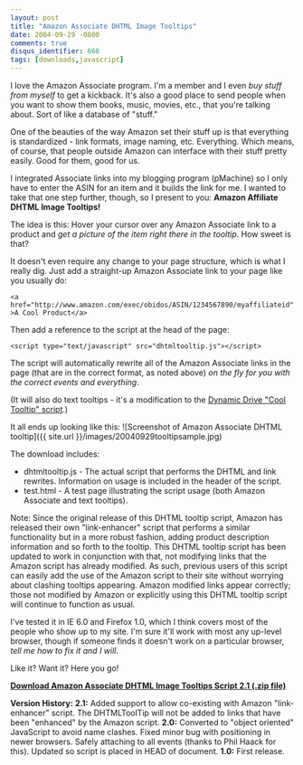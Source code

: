```yaml
---
layout: post
title: "Amazon Associate DHTML Image Tooltips"
date: 2004-09-29 -0800
comments: true
disqus_identifier: 668
tags: [downloads,javascript]
---
```

I love the Amazon Associate program. I'm a member and I even *buy stuff
from myself* to get a kickback. It's also a good place to send people
when you want to show them books, music, movies, etc., that you're
talking about. Sort of like a database of "stuff."

 One of the beauties of the way Amazon set their stuff up is that
everything is standardized - link formats, image naming, etc.
Everything. Which means, of course, that people outside Amazon can
interface with their stuff pretty easily. Good for them, good for us.

 I integrated Associate links into my blogging program (pMachine) so I
only have to enter the ASIN for an item and it builds the link for me. I
wanted to take that one step further, though, so I present to you:
**Amazon Affiliate DHTML Image Tooltips!**

 The idea is this: Hover your cursor over any Amazon Associate link to a
product and *get a picture of the item right there in the tooltip*. How
sweet is that?

 It doesn't even require any change to your page structure, which is
what I really dig. Just add a straight-up Amazon Associate link to your
page like you usually do:

`<a href="http://www.amazon.com/exec/obidos/ASIN/1234567890/myaffiliateid">A Cool Product</a>`

 Then add a reference to the script at the head of the page:

 `<script type="text/javascript" src="dhtmltooltip.js"></script>`

 The script will automatically rewrite all of the Amazon Associate links
in the page (that are in the correct format, as noted above) *on the fly
for you with the correct events and everything*.

 (It will also do text tooltips - it's a modification to the [Dynamic
Drive "Cool Tooltip"
script](http://www.dynamicdrive.com/dynamicindex5/dhtmltooltip.htm).)

 It all ends up looking like this:
 ![Screenshot of Amazon Associate DHTML
tooltip]({{ site.url }}/images/20040929tooltipsample.jpg)

 The download includes:

-   dhtmltooltip.js - The actual script that performs the DHTML and link
    rewrites. Information on usage is included in the header of the
    script.
-   test.html - A test page illustrating the script usage (both Amazon
    Associate and text tooltips).



 Note: Since the original release of this DHTML tooltip script, Amazon
has released their own "link-enhancer" script that performs a similar
functionality but in a more robust fashion, adding product description
information and so forth to the tooltip. This DHTML tooltip script has
been updated to work in conjunction with that, not modifying links that
the Amazon script has already modified. As such, previous users of this
script can easily add the use of the Amazon script to their site without
worrying about clashing tooltips appearing. Amazon modified links appear
correctly; those not modified by Amazon or explicitly using this DHTML
tooltip script will continue to function as usual.

 I've tested it in IE 6.0 and Firefox 1.0, which I think covers most of
the people who show up to my site. I'm sure it'll work with most any
up-level browser, though if someone finds it doesn't work on a
particular browser, *tell me how to fix it and I will*.

 Like it? Want it? Here you go!

 [**Download Amazon Associate DHTML Image Tooltips Script 2.1 (.zip
file)**](https://onedrive.live.com/redir?resid=C2CB832A5EC9B707!45405&authkey=!APe805TlxJsFAqI&ithint=file%2czip)

 **Version History:**
 **2.1:** Added support to allow co-existing with Amazon "link-enhancer"
script. The DHTMLToolTip will not be added to links that have been
"enhanced" by the Amazon script.
 **2.0:**
Converted to "object oriented" JavaScript to avoid name clashes.
Fixed minor bug with positioning in newer browsers.
Safely attaching to all events (thanks to Phil Haack for this).
Updated so script is placed in HEAD of document.
 **1.0:** First release.
